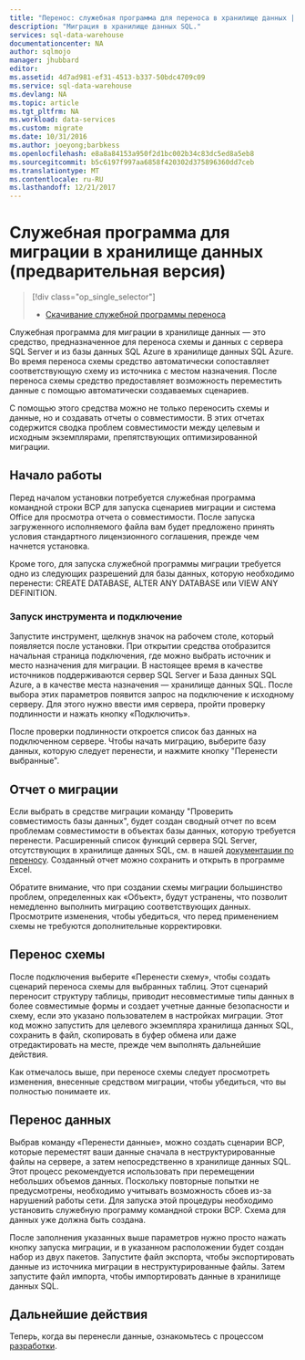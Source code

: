 ```yaml
---
title: "Перенос: служебная программа для переноса в хранилище данных | Документация Майкрософт"
description: "Миграция в хранилище данных SQL."
services: sql-data-warehouse
documentationcenter: NA
author: sqlmojo
manager: jhubbard
editor: 
ms.assetid: 4d7ad981-ef31-4513-b337-50bdc4709c09
ms.service: sql-data-warehouse
ms.devlang: NA
ms.topic: article
ms.tgt_pltfrm: NA
ms.workload: data-services
ms.custom: migrate
ms.date: 10/31/2016
ms.author: joeyong;barbkess
ms.openlocfilehash: e8a8a84153a950f2d1bc002b34c83dc5ed8a5eb8
ms.sourcegitcommit: b5c6197f997aa6858f420302d375896360dd7ceb
ms.translationtype: MT
ms.contentlocale: ru-RU
ms.lasthandoff: 12/21/2017
---
```

# <a name="data-warehouse-migration-utility-preview"></a>Служебная программа для миграции в хранилище данных (предварительная версия)
> [!div class="op_single_selector"]
> * [Скачивание служебной программы переноса][Download Migration Utility]
> 
> 

Служебная программа для миграции в хранилище данных — это средство, предназначенное для переноса схемы и данных с сервера SQL Server и из базы данных SQL Azure в хранилище данных SQL Azure. Во время переноса схемы средство автоматически сопоставляет соответствующую схему из источника с местом назначения. После переноса схемы средство предоставляет возможность переместить данные с помощью автоматически создаваемых сценариев.

С помощью этого средства можно не только переносить схемы и данные, но и создавать отчеты о совместимости. В этих отчетах содержится сводка проблем совместимости между целевым и исходным экземплярами, препятствующих оптимизированной миграции.

## <a name="get-started"></a>Начало работы
Перед началом установки потребуется служебная программа командной строки BCP для запуска сценариев миграции и система Office для просмотра отчета о совместимости. После запуска загруженного исполняемого файла вам будет предложено принять условия стандартного лицензионного соглашения, прежде чем начнется установка.

Кроме того, для запуска служебной программы миграции требуется одно из следующих разрешений для базы данных, которую необходимо перенести: CREATE DATABASE, ALTER ANY DATABASE или VIEW ANY DEFINITION.

### <a name="launching-the-tool-and-connecting"></a>Запуск инструмента и подключение
Запустите инструмент, щелкнув значок на рабочем столе, который появляется после установки. При открытии средства отобразится начальная страница подключения, где можно выбрать источник и место назначения для миграции. В настоящее время в качестве источников поддерживаются сервер SQL Server и База данных SQL Azure, а в качестве места назначения — хранилище данных SQL. После выбора этих параметров появится запрос на подключение к исходному серверу. Для этого нужно ввести имя сервера, пройти проверку подлинности и нажать кнопку «Подключить».

После проверки подлинности откроется список баз данных на подключенном сервере. Чтобы начать миграцию, выберите базу данных, которую следует перенести, и нажмите кнопку "Перенести выбранные".

## <a name="migration-report"></a>Отчет о миграции
Если выбрать в средстве миграции команду "Проверить совместимость базы данных", будет создан сводный отчет по всем проблемам совместимости в объектах базы данных, которую требуется перенести. Расширенный список функций сервера SQL Server, отсутствующих в хранилище данных SQL, см. в нашей [документации по переносу][migration documentation]. Созданный отчет можно сохранить и открыть в программе Excel.

Обратите внимание, что при создании схемы миграции большинство проблем, определенных как «Объект», будут устранены, что позволит немедленно выполнить миграцию соответствующих данных. Просмотрите изменения, чтобы убедиться, что перед применением схемы не требуются дополнительные корректировки.

## <a name="migrate-schema"></a>Перенос схемы
После подключения выберите «Перенести схему», чтобы создать сценарий переноса схемы для выбранных таблиц. Этот сценарий переносит структуру таблицы, приводит несовместимые типы данных в более совместимые формы и создает учетные данные безопасности и схему, если это указано пользователем в настройках миграции. Этот код можно запустить для целевого экземпляра хранилища данных SQL, сохранить в файл, скопировать в буфер обмена или даже отредактировать на месте, прежде чем выполнять дальнейшие действия.  

Как отмечалось выше, при переносе схемы следует просмотреть изменения, внесенные средством миграции, чтобы убедиться, что вы полностью понимаете их.  

## <a name="migrate-data"></a>Перенос данных
Выбрав команду «Перенести данные», можно создать сценарии BCP, которые переместят ваши данные сначала в неструктурированные файлы на сервере, а затем непосредственно в хранилище данных SQL. Этот процесс рекомендуется использовать при перемещении небольших объемов данных. Поскольку повторные попытки не предусмотрены, необходимо учитывать возможность сбоев из-за нарушений работы сети. Для запуска этой процедуры необходимо установить служебную программу командной строки BCP. Схема для данных уже должна быть создана.

После заполнения указанных выше параметров нужно просто нажать кнопку запуска миграции, и в указанном расположении будет создан набор из двух пакетов. Запустите файл экспорта, чтобы экспортировать данные из источника миграции в неструктурированные файлы. Затем запустите файл импорта, чтобы импортировать данные в хранилище данных SQL.

## <a name="next-steps"></a>Дальнейшие действия
Теперь, когда вы перенесли данные, ознакомьтесь с процессом [разработки][develop].

<!--Image references-->

<!--Article references-->
[migration documentation]: sql-data-warehouse-overview-migrate.md
[develop]: sql-data-warehouse-overview-develop.md

<!--Other Web references--> 
[Download Migration Utility]: https://www.microsoft.com/en-us/download/details.aspx?id=49100
